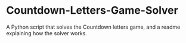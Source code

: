 # Countdown-Letters-Game-Solver
A Python script that solves the Countdown letters game, and a readme explaining how the solver works.
